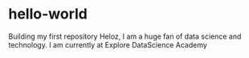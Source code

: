 # hello-world
Building my first repository
Heloz, I am a huge fan of data science and technology.
I am currently at Explore DataScience Academy
